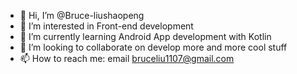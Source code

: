 - 👋 Hi, I’m @Bruce-liushaopeng
- 👀 I’m interested in Front-end development
- 🌱 I’m currently learning Android App development with Kotlin
- 💞️ I’m looking to collaborate on develop more and more cool stuff
- 📫 How to reach me: email bruceliu1107@gmail.com

